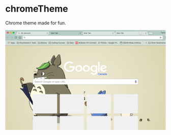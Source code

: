 # chromeTheme
Chrome theme made for fun.

[Download on Chrome Store]:https://chrome.google.com/webstore/detail/amber/nbhpeffnfiphiihjoklhegkpdecdoael?hl=en

![alt text](https://github.com/chrislitianxin/chromeTheme/blob/master/Screen%20Shot%202017-06-28%20at%2010.53.12%20PM.png)
